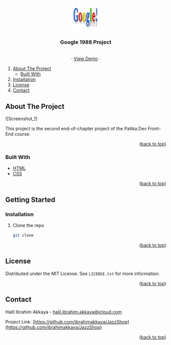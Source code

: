 <!-- PROJECT LOGO -->
<br />
<div align="center">
    <img src="images/google.jpg" alt="Logo" width="80" height="80">

  <h3 align="center">Google 1988 Project</h3>

  <p align="center">
    <br>
    ·
    <a href="">View Demo</a>
    ·
  </p>
</div>



<!-- TABLE OF CONTENTS -->
  <ol>
    <li>
      <a href="#about-the-project">About The Project</a>
      <ul>
        <li><a href="#built-with">Built With</a></li>
      </ul>
    </li>
    <li><a href="#installation">Installation</a></li>
    <li><a href="#license">License</a></li>
    <li><a href="#contact">Contact</a></li>

  </ol>
</details>



<!-- ABOUT THE PROJECT -->
## About The Project

![Screenshot_1]


This project is the second end-of-chapter project of the Patika.Dev Front-End course.


<p align="right">(<a href="#top">back to top</a>)</p>



### Built With


* [HTML](https://developer.mozilla.org/en-US/docs/Web/HTML?retiredLocale=eng)
* [CSS](https://developer.mozilla.org/en-US/docs/Web/CSS?retiredLocale=tr)

<p align="right">(<a href="#top">back to top</a>)</p>


<!-- GETTING STARTED -->
## Getting Started

### Installation



1. Clone the repo

   ```sh
   git clone 
   ```


<p align="right">(<a href="#top">back to top</a>)</p>


<!-- LICENSE -->
## License

Distributed under the MIT License. See `LICENSE.txt` for more information.

<p align="right">(<a href="#top">back to top</a>)</p>


<!-- CONTACT -->
## Contact

Halil Ibrahim Akkaya -  halil.ibrahim.akkaya@icloud.com

Project Link: [https://github.com/ibrahimakkaya/JazzShop](https://github.com/ibrahimakkaya/JazzShop)

<p align="right">(<a href="#top">back to top</a>)</p>

